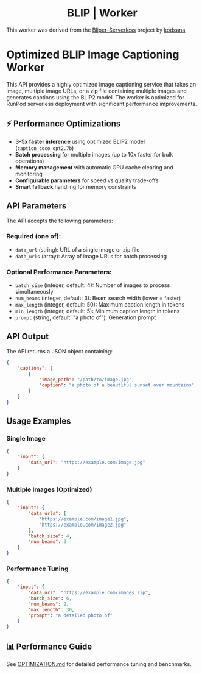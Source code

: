 <div align="center">

<h1>BLIP | Worker</h1>

</div>

This worker was derived from the [Bliper-Serverless](https://github.com/kodxana/Bliper-Serverless) project by [kodxana](https://github.com/kodxana)

# Optimized BLIP Image Captioning Worker

This API provides a highly optimized image captioning service that takes an image, multiple image URLs, or a zip file containing multiple images and generates captions using the BLIP2 model. The worker is optimized for RunPod serverless deployment with significant performance improvements.

## ⚡ Performance Optimizations

- **3-5x faster inference** using optimized BLIP2 model (`caption_coco_opt2.7b`)
- **Batch processing** for multiple images (up to 10x faster for bulk operations)
- **Memory management** with automatic GPU cache clearing and monitoring
- **Configurable parameters** for speed vs quality trade-offs
- **Smart fallback** handling for memory constraints

## API Parameters

The API accepts the following parameters:

### Required (one of):
- `data_url` (string): URL of a single image or zip file
- `data_urls` (array): Array of image URLs for batch processing

### Optional Performance Parameters:
- `batch_size` (integer, default: 4): Number of images to process simultaneously
- `num_beams` (integer, default: 3): Beam search width (lower = faster)
- `max_length` (integer, default: 50): Maximum caption length in tokens
- `min_length` (integer, default: 5): Minimum caption length in tokens  
- `prompt` (string, default: "a photo of"): Generation prompt

## API Output

The API returns a JSON object containing:

```json
{
    "captions": [
        {
            "image_path": "/path/to/image.jpg",
            "caption": "a photo of a beautiful sunset over mountains"
        }
    ]
}
```

## Usage Examples

### Single Image
```json
{
    "input": {
        "data_url": "https://example.com/image.jpg"
    }
}
```

### Multiple Images (Optimized)
```json
{
    "input": {
        "data_urls": [
            "https://example.com/image1.jpg", 
            "https://example.com/image2.jpg"
        ],
        "batch_size": 4,
        "num_beams": 3
    }
}
```

### Performance Tuning
```json
{
    "input": {
        "data_url": "https://example.com/images.zip",
        "batch_size": 6,
        "num_beams": 2,
        "max_length": 30,
        "prompt": "a detailed photo of"
    }
}
```

## 📊 Performance Guide

See [OPTIMIZATION.md](OPTIMIZATION.md) for detailed performance tuning and benchmarks.
